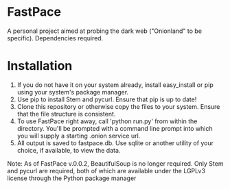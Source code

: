 # FastPace
A personal project aimed at probing the dark web ("Onionland" to be specific). Dependencies required.

# Installation

1. If you do not have it on your system already, install easy_install or pip using your system's package manager.
2. Use pip to install Stem and pycurl. Ensure that pip is up to date!
3. Clone this repository or otherwise copy the files to your system. Ensure that the file structure is consistent.
4. To use FastPace right away, call 'python run.py' from within the directory. You'll be prompted with a command line prompt into which you will supply a starting .onion service url.
5. All output is saved to fastpace.db. Use sqlite or another utility of your choice, if available, to view the data.

Note: As of FastPace v.0.0.2, BeautifulSoup is no longer required. Only Stem and pycurl are required, both of which are available under the LGPLv3 license through the Python package manager
